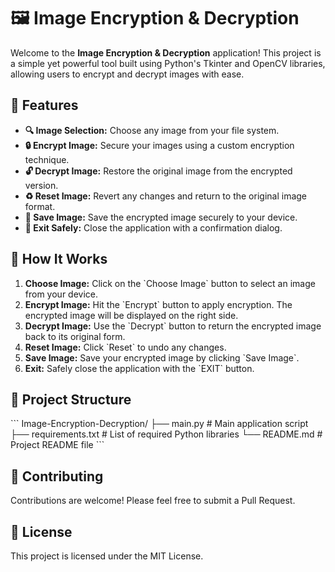 # 🖼️ Image Encryption & Decryption

Welcome to the **Image Encryption & Decryption** application! This project is a simple yet powerful tool built using Python's Tkinter and OpenCV libraries, allowing users to encrypt and decrypt images with ease.

## 🌟 Features

- **🔍 Image Selection:** Choose any image from your file system.
- **🔒 Encrypt Image:** Secure your images using a custom encryption technique.
- **🔓 Decrypt Image:** Restore the original image from the encrypted version.
- **♻️ Reset Image:** Revert any changes and return to the original image format.
- **💾 Save Image:** Save the encrypted image securely to your device.
- **🚪 Exit Safely:** Close the application with a confirmation dialog.

## 🚀 How It Works

1. **Choose Image:** Click on the \`Choose Image\` button to select an image from your device.
2. **Encrypt Image:** Hit the \`Encrypt\` button to apply encryption. The encrypted image will be displayed on the right side.
3. **Decrypt Image:** Use the \`Decrypt\` button to return the encrypted image back to its original form.
4. **Reset Image:** Click \`Reset\` to undo any changes.
5. **Save Image:** Save your encrypted image by clicking \`Save Image\`.
6. **Exit:** Safely close the application with the \`EXIT\` button.

## 📂 Project Structure

\`\`\`
Image-Encryption-Decryption/
├── main.py                  # Main application script
├── requirements.txt         # List of required Python libraries
└── README.md                # Project README file
\`\`\`

## 🤝 Contributing

Contributions are welcome! Please feel free to submit a Pull Request.

## 📜 License

This project is licensed under the MIT License.
